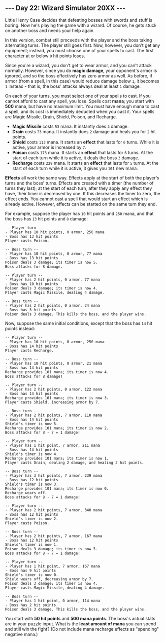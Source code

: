 ## --- Day 22: Wizard Simulator 20XX ---

Little Henry Case decides that defeating bosses with swords and stuff is boring.  Now he's playing the game with a wizard.  Of course, he gets stuck on another boss and needs your help again.

In this version, combat still proceeds with the player and the boss taking alternating turns.  The player still goes first.  Now, however, you don't get any equipment; instead, you must choose one of your spells to cast.  The first character at or below ``0`` hit points loses.

Since you're a wizard, you don't get to wear armor, and you can't attack normally.  However, since you do **magic damage**, your opponent's armor is ignored, and so the boss effectively has zero armor as well.  As before, if armor (from a spell, in this case) would reduce damage below ``1``, it becomes ``1`` instead - that is, the boss' attacks always deal at least ``1`` damage.

On each of your turns, you must select one of your spells to cast.  If you cannot afford to cast any spell, you lose.  Spells cost **mana**; you start with **500** mana, but have no maximum limit.  You must have enough mana to cast a spell, and its cost is immediately deducted when you cast it.  Your spells are Magic Missile, Drain, Shield, Poison, and Recharge.

* **Magic Missile** costs ``53`` mana.  It instantly does ``4`` damage.
* **Drain** costs ``73`` mana.  It instantly does ``2`` damage and heals you for ``2`` hit points.
* **Shield** costs ``113`` mana.  It starts an **effect** that lasts for ``6`` turns.  While it is active, your armor is increased by ``7``.
* **Poison** costs ``173`` mana.  It starts an **effect** that lasts for ``6`` turns.  At the start of each turn while it is active, it deals the boss ``3`` damage.
* **Recharge** costs ``229`` mana.  It starts an **effect** that lasts for ``5`` turns.  At the start of each turn while it is active, it gives you ``101`` new mana.

**Effects** all work the same way.  Effects apply at the start of both the player's turns and the boss' turns.  Effects are created with a timer (the number of turns they last); at the start of each turn, after they apply any effect they have, their timer is decreased by one.  If this decreases the timer to zero, the effect ends.  You cannot cast a spell that would start an effect which is already active.  However, effects can be started on the same turn they end.

For example, suppose the player has ``10`` hit points and ``250`` mana, and that the boss has ``13`` hit points and ``8`` damage:

    -- Player turn --
    - Player has 10 hit points, 0 armor, 250 mana
    - Boss has 13 hit points
    Player casts Poison.
    
    -- Boss turn --
    - Player has 10 hit points, 0 armor, 77 mana
    - Boss has 13 hit points
    Poison deals 3 damage; its timer is now 5.
    Boss attacks for 8 damage.
    
    -- Player turn --
    - Player has 2 hit points, 0 armor, 77 mana
    - Boss has 10 hit points
    Poison deals 3 damage; its timer is now 4.
    Player casts Magic Missile, dealing 4 damage.
    
    -- Boss turn --
    - Player has 2 hit points, 0 armor, 24 mana
    - Boss has 3 hit points
    Poison deals 3 damage. This kills the boss, and the player wins.

Now, suppose the same initial conditions, except that the boss has ``14`` hit points instead:

    -- Player turn --
    - Player has 10 hit points, 0 armor, 250 mana
    - Boss has 14 hit points
    Player casts Recharge.
    
    -- Boss turn --
    - Player has 10 hit points, 0 armor, 21 mana
    - Boss has 14 hit points
    Recharge provides 101 mana; its timer is now 4.
    Boss attacks for 8 damage!
    
    -- Player turn --
    - Player has 2 hit points, 0 armor, 122 mana
    - Boss has 14 hit points
    Recharge provides 101 mana; its timer is now 3.
    Player casts Shield, increasing armor by 7.
    
    -- Boss turn --
    - Player has 2 hit points, 7 armor, 110 mana
    - Boss has 14 hit points
    Shield's timer is now 5.
    Recharge provides 101 mana; its timer is now 2.
    Boss attacks for 8 - 7 = 1 damage!
    
    -- Player turn --
    - Player has 1 hit point, 7 armor, 211 mana
    - Boss has 14 hit points
    Shield's timer is now 4.
    Recharge provides 101 mana; its timer is now 1.
    Player casts Drain, dealing 2 damage, and healing 2 hit points.
    
    -- Boss turn --
    - Player has 3 hit points, 7 armor, 239 mana
    - Boss has 12 hit points
    Shield's timer is now 3.
    Recharge provides 101 mana; its timer is now 0.
    Recharge wears off.
    Boss attacks for 8 - 7 = 1 damage!
    
    -- Player turn --
    - Player has 2 hit points, 7 armor, 340 mana
    - Boss has 12 hit points
    Shield's timer is now 2.
    Player casts Poison.
    
    -- Boss turn --
    - Player has 2 hit points, 7 armor, 167 mana
    - Boss has 12 hit points
    Shield's timer is now 1.
    Poison deals 3 damage; its timer is now 5.
    Boss attacks for 8 - 7 = 1 damage!
    
    -- Player turn --
    - Player has 1 hit point, 7 armor, 167 mana
    - Boss has 9 hit points
    Shield's timer is now 0.
    Shield wears off, decreasing armor by 7.
    Poison deals 3 damage; its timer is now 4.
    Player casts Magic Missile, dealing 4 damage.
    
    -- Boss turn --
    - Player has 1 hit point, 0 armor, 114 mana
    - Boss has 2 hit points
    Poison deals 3 damage. This kills the boss, and the player wins.

You start with **50 hit points** and **500 mana points**. The boss's actual stats are in your puzzle input. What is the **least amount of mana** you can spend and still win the fight?  (Do not include mana recharge effects as "spending" negative mana.)

